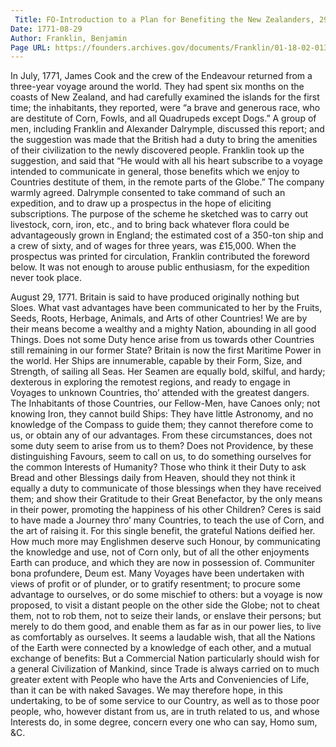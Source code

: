 ```yaml
---
 Title: FO-Introduction to a Plan for Benefiting the New Zealanders, 29 August 1771
Date: 1771-08-29
Author: Franklin, Benjamin
Page URL: https://founders.archives.gov/documents/Franklin/01-18-02-0137
---
```


In July, 1771, James Cook and the crew of the Endeavour returned from a three-year voyage around the world. They had spent six months on the coasts of New Zealand, and had carefully examined the islands for the first time; the inhabitants, they reported, were “a brave and generous race, who are destitute of Corn, Fowls, and all Quadrupeds except Dogs.” A group of men, including Franklin and Alexander Dalrymple, discussed this report; and the suggestion was made that the British  had a duty to bring the amenities of their civilization to the newly discovered people. Franklin took up the suggestion, and said that “He would with all his heart subscribe to a voyage intended to communicate in general, those benefits which we enjoy to Countries destitute of them, in the remote parts of the Globe.” The company warmly agreed. Dalrymple consented to take command of such an expedition, and to draw up a prospectus in the hope of eliciting subscriptions. The purpose of the scheme he sketched was to carry out livestock, corn, iron, etc., and to bring back whatever flora could be advantageously grown in England; the estimated cost of a 350-ton ship and a crew of sixty, and of wages for three years, was £15,000. When the prospectus was printed for circulation, Franklin contributed the foreword below. It was not enough to arouse public enthusiasm, for the expedition never took place.
 
August 29, 1771.
Britain is said to have produced originally nothing but Sloes. What vast advantages have been communicated to her by the Fruits, Seeds, Roots, Herbage, Animals, and Arts of other Countries! We are by their means become a wealthy and a mighty Nation, abounding in all good Things. Does not some Duty hence arise from us towards other Countries still remaining in our former State?
Britain is now the first Maritime Power in the world. Her Ships are innumerable, capable by their Form, Size, and Strength, of  sailing all Seas. Her Seamen are equally bold, skilful, and hardy; dexterous in exploring the remotest regions, and ready to engage in Voyages to unknown Countries, tho’ attended with the greatest dangers. The Inhabitants of those Countries, our Fellow-Men, have Canoes only; not knowing Iron, they cannot build Ships: They have little Astronomy, and no knowledge of the Compass to guide them; they cannot therefore come to us, or obtain any of our advantages. From these circumstances, does not some duty seem to arise from us to them? Does not Providence, by these distinguishing Favours, seem to call on us, to do something ourselves for the common Interests of Humanity?
Those who think it their Duty to ask Bread and other Blessings daily from Heaven, should they not think it equally a duty to communicate of those blessings when they have received them; and show their Gratitude to their Great Benefactor, by the only means in their power, promoting the happiness of his other Children?
Ceres is said to have made a Journey thro’ many Countries, to teach the use of Corn, and the art of raising it. For this single benefit, the grateful Nations deified her. How much more may Englishmen deserve such Honour, by communicating the knowledge and use, not of Corn only, but of all the other enjoyments Earth can produce, and which they are now in possession of. Communiter bona profundere, Deum est.
Many Voyages have been undertaken with views of profit or of plunder, or to gratify resentment; to procure some advantage to ourselves, or do some mischief to others: but a voyage is now proposed, to visit a distant people on the other side the Globe; not to cheat them, not to rob them, not to seize their lands, or enslave their persons; but merely to do them good, and enable them as far as in our power lies, to live as comfortably as ourselves.
It seems a laudable wish, that all the Nations of the Earth were connected by a knowledge of each other, and a mutual exchange of benefits: But a Commercial Nation particularly should wish for a general Civilization of Mankind, since Trade is always carried on to much greater extent with People who have the Arts and Conveniencies of Life, than it can be with naked Savages. We may therefore hope, in this undertaking, to be of some service to  our Country, as well as to those poor people, who, however distant from us, are in truth related to us, and whose Interests do, in some degree, concern every one who can say, Homo sum, &C.

